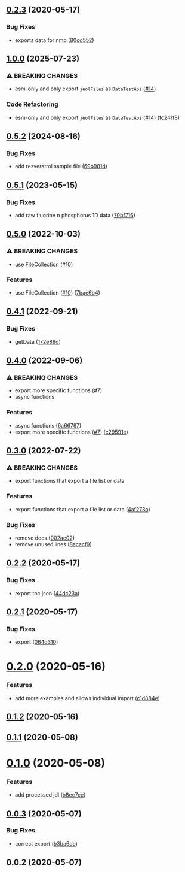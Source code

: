 ## [0.2.3](https://github.com/cheminfo/jeol-data-test/compare/v0.2.2...v0.2.3) (2020-05-17)


### Bug Fixes

* exports data for nmp ([80cd552](https://github.com/cheminfo/jeol-data-test/commit/80cd552bda7c75dde0f27031060b56326c47ec92))



## [1.0.0](https://github.com/cheminfo/jeol-data-test/compare/v0.5.2...v1.0.0) (2025-07-23)


### ⚠ BREAKING CHANGES

* esm-only and only export `jeolFiles` as `DataTestApi` ([#14](https://github.com/cheminfo/jeol-data-test/issues/14))

### Code Refactoring

* esm-only and only export `jeolFiles` as `DataTestApi` ([#14](https://github.com/cheminfo/jeol-data-test/issues/14)) ([fc241f8](https://github.com/cheminfo/jeol-data-test/commit/fc241f8a35885e4bb95d163822cb5a75a84f9c09))

## [0.5.2](https://github.com/cheminfo/jeol-data-test/compare/v0.5.1...v0.5.2) (2024-08-16)


### Bug Fixes

* add resveratrol sample file ([69b981d](https://github.com/cheminfo/jeol-data-test/commit/69b981def1c0084fa7a1975a92c695e57d67c6f8))

## [0.5.1](https://github.com/cheminfo/jeol-data-test/compare/v0.5.0...v0.5.1) (2023-05-15)


### Bug Fixes

* add raw fluorine n phosphorus 1D data ([70bf716](https://github.com/cheminfo/jeol-data-test/commit/70bf71612900fd158c3e482af86f48655ca86352))

## [0.5.0](https://github.com/cheminfo/jeol-data-test/compare/v0.4.1...v0.5.0) (2022-10-03)


### ⚠ BREAKING CHANGES

* use FileCollection (#10)

### Features

* use FileCollection ([#10](https://github.com/cheminfo/jeol-data-test/issues/10)) ([7bae6b4](https://github.com/cheminfo/jeol-data-test/commit/7bae6b40a0c2a494a3cfc6d0c007cc7cab8a79ee))

## [0.4.1](https://github.com/cheminfo/jeol-data-test/compare/v0.4.0...v0.4.1) (2022-09-21)


### Bug Fixes

* getData ([172e88d](https://github.com/cheminfo/jeol-data-test/commit/172e88dbb869983a34879ab69d1d2159183f3add))

## [0.4.0](https://github.com/cheminfo/jeol-data-test/compare/v0.3.0...v0.4.0) (2022-09-06)


### ⚠ BREAKING CHANGES

* export more specific functions (#7)
* async functions

### Features

* async functions ([6a66797](https://github.com/cheminfo/jeol-data-test/commit/6a66797efe1e7376bc92bd435081a47ad65381c6))
* export more specific functions ([#7](https://github.com/cheminfo/jeol-data-test/issues/7)) ([c29591e](https://github.com/cheminfo/jeol-data-test/commit/c29591e0bb5bdd37cd233990bfeace4e7bc69d27))

## [0.3.0](https://github.com/cheminfo/jeol-data-test/compare/v0.2.3...v0.3.0) (2022-07-22)


### ⚠ BREAKING CHANGES

* export functions that export a file list or data

### Features

* export functions that export a file list or data ([4af273a](https://github.com/cheminfo/jeol-data-test/commit/4af273a4a8bc1050adae6e1a21806c3f68909092))


### Bug Fixes

* remove docs ([002ac02](https://github.com/cheminfo/jeol-data-test/commit/002ac02ca2d54f8afe59d0609930fe8b9dca3c54))
* remove unused lines ([8acacf9](https://github.com/cheminfo/jeol-data-test/commit/8acacf9a2d7b19c8481718963f2a85666e1f09f0))

## [0.2.2](https://github.com/cheminfo/jeol-data-test/compare/v0.2.1...v0.2.2) (2020-05-17)


### Bug Fixes

* export toc.json ([44dc23a](https://github.com/cheminfo/jeol-data-test/commit/44dc23a60333448956813c10cbddc381a19b600e))



## [0.2.1](https://github.com/cheminfo/jeol-data-test/compare/v0.2.0...v0.2.1) (2020-05-17)


### Bug Fixes

* export ([064d310](https://github.com/cheminfo/jeol-data-test/commit/064d31085766ac134d41788f542a6bdb54667f8c))



# [0.2.0](https://github.com/cheminfo/jeol-data-test/compare/v0.1.2...v0.2.0) (2020-05-16)


### Features

* add more examples and allows individual import ([c1d884e](https://github.com/cheminfo/jeol-data-test/commit/c1d884ece5dd42cefc27ac1e23502cedba3a1545))



## [0.1.2](https://github.com/cheminfo/jeol-data-test/compare/v0.1.1...v0.1.2) (2020-05-16)



## [0.1.1](https://github.com/cheminfo/jeol-data-test/compare/v0.1.0...v0.1.1) (2020-05-08)



# [0.1.0](https://github.com/cheminfo/jeol-data-test/compare/v0.0.3...v0.1.0) (2020-05-08)


### Features

* add processed jdl ([b8ec7ce](https://github.com/cheminfo/jeol-data-test/commit/b8ec7ceb240c8ec0191a7ab3d25ffcfd408483e1))



## [0.0.3](https://github.com/cheminfo/jeol-data-test/compare/v0.0.2...v0.0.3) (2020-05-07)


### Bug Fixes

* correct export ([b3ba6cb](https://github.com/cheminfo/jeol-data-test/commit/b3ba6cb2d92f60d4881cd25bd18fef8d538b92d9))



## 0.0.2 (2020-05-07)
